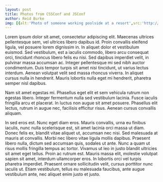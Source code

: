 ```yaml
---
layout: post
title: Photos from CSSConf and JSConf
author: Reid Burke
img: [{alt:'Photo of someone working poolside at a resort',src:'http://farm8.staticflickr.com/7448/8915936174_8d54ec76c6.jpg'},{alt:'Photo of the sunset on the beach',src:'http://farm8.staticflickr.com/7382/8907351301_bd7460cffb.jpg'}]
---
```


Lorem ipsum dolor sit amet, consectetur adipiscing elit. Maecenas ultrices pellentesque sem, vel ultrices libero dapibus id. Proin convallis eleifend ligula, vel posuere lorem dignissim in. In aliquet dolor et vestibulum euismod. Sed vestibulum, est a iaculis commodo, libero arcu consequat orci, tincidunt rhoncus libero felis eu nisi. Sed dapibus imperdiet velit, in pulvinar massa accumsan ac. Integer pellentesque mi sed nibh auctor condimentum. Duis tempor turpis sit amet nisi tincidunt, ut varius lectus interdum. Aenean volutpat velit sed massa rhoncus viverra. In aliquet cursus nulla in hendrerit. Mauris lobortis nulla eget mi hendrerit, pharetra semper nisl dapibus.

Nam sit amet egestas mi. Phasellus eget elit et sem vehicula rutrum non egestas libero. Integer fermentum nulla sed vestibulum lacinia. Fusce iaculis fringilla arcu et placerat. In luctus non augue sit amet posuere. Phasellus elit lectus, rutrum in augue nec, facilisis efficitur risus. Aenean cursus convallis aliquam.

In sed eros est. Nunc eget diam eros. Mauris convallis, urna eu finibus iaculis, nunc nulla scelerisque est, sit amet lacinia orci massa ut diam. Donec felis ex, blandit vitae aliquet ut, accumsan nec nisi. Sed malesuada at mauris at convallis. Morbi nec libero vitae ligula mollis dapibus. Praesent libero nulla, dictum sed accumsan quis, sodales ut ante. Nunc a quam ut risus mollis fringilla tempus ac tortor. Vivamus ut leo in justo blandit ultricies sit amet eget tellus. Proin ac rutrum est. Mauris massa elit, molestie volutpat sapien sit amet, interdum ullamcorper eros. In lobortis orci vel turpis pharetra imperdiet. Praesent ornare sollicitudin velit, cursus porttitor nunc iaculis ut. Etiam vestibulum, tellus eu malesuada faucibus, ante augue vestibulum ante, nec aliquet enim justo et justo.
